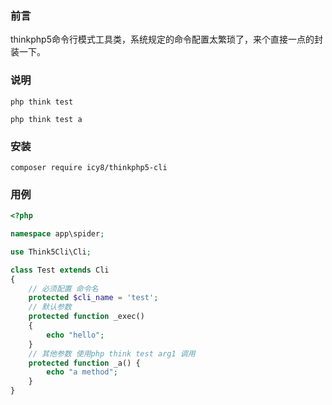 ### 前言

thinkphp5命令行模式工具类，系统规定的命令配置太繁琐了，来个直接一点的封装一下。

### 说明

`php think test`

`php think test a`

### 安装

```
composer require icy8/thinkphp5-cli
```

### 用例

```php
<?php

namespace app\spider;

use Think5Cli\Cli;

class Test extends Cli
{
	// 必须配置 命令名
    protected $cli_name = 'test';
	// 默认参数
    protected function _exec()
    {
    	echo "hello";
    }
    // 其他参数 使用php think test arg1 调用
    protected function _a() {
    	echo "a method";
    }
}
```

